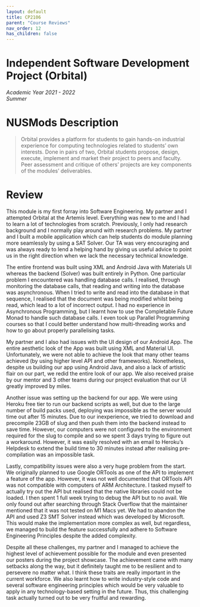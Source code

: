 ```yaml
---
layout: default
title: CP2106
parent: "Course Reviews"
nav_order: 12
has_children: false
---
```


# Independent Software Development Project (Orbital)
*Academic Year 2021 - 2022*  
*Summer*

# NUSMods Description
> Orbital provides a platform for students to gain hands-on industrial experience for computing technologies related to students’ own interests. Done in pairs of two, Orbital students propose, design, execute, implement and market their project to peers and faculty. Peer assessment and critique of others’ projects are key components of the modules’ deliverables.

# Review
This module is my first forray into Software Engineering. My partner and I attempted Orbital at the Artemis level. Everything was new to me and I had to learn a lot of technologies from scratch. Previously, I only had research background and I normally play around with research problems. My partner and I built a mobile application which can help students do module planning more seamlessly by using a SAT Solver. Our TA was very encouraging and was always ready to lend a helping hand by giving us useful advice to point us in the right direction when we lack the necessary technical knowledge.

The entire frontend was built using XML and Android Java with Materials UI whereas the backend (Solver) was built entirely in Python. One particular problem I encountered was handling database calls. I realised, through monitoring the database calls, that reading and writing into the database was asynchronous. When I tried to write and read into the database in that sequence, I realised that the document was being modified whilst being read, which lead to a lot of incorrect output. I had no experience in Asynchronous Programming, but I learnt how to use the Completable Future Monad to handle such database calls. I even took up Parallel Programming courses so that I could better understand how multi-threading works and how to go about properly parallelising tasks.

My partner and I also had issues with the UI design of our Android App. The entire aesthetic look of the App was built using XML and Material UI. Unfortunately, we were not able to achieve the look that many other teams achieved (by using higher level API and other frameworks). Nonetheless, despite us building our app using Android Java, and also a lack of artistic flair on our part, we redid the entire look of our app. We also received praise by our mentor and 3 other teams during our project evaluation that our UI greatly improved by miles.

Another issue was setting up the backend for our app. We were using Heroku free tier to run our backend scripts as well, but due to the large number of build packs used, deploying was impossible as the server would time out after 15 minutes. Due to our inexperience, we tried to download and precompile 23GB of slug and then push them into the backend instead to save time. However, our computers were not configured to the environment required for the slug to compile and so we spent 3 days trying to figure out a workaround. However, it was easily resolved with an email to Heroku’s Helpdesk to extend the build time to 30 minutes instead after realising pre-compilation was an impossible task.

Lastly, compatibility issues were also a very huge problem from the start. We originally planned to use Google ORTools as one of the API to implement a feature of the app. However, it was not well documented that ORTools API was not compatible with computers of ARM Architecture. I tasked myself to actually try out the API but realised that the native libraries could not be loaded. I then spent 1 full week trying to debug the API but to no avail. We only found out after searching through Stack Overflow that the maintainer mentioned that it was not tested on M1 Macs yet. We had to abandon the API and used Z3 SMT Solver instead which was developed by Microsoft. This would make the implementation more complex as well, but regardless, we managed to build the feature successfully and adhere to Software Engineering Principles despite the added complexity.

Despite all these challenges, my partner and I managed to achieve the highest level of achievement possible for the module and even presented our posters during the project showcase. The achievement came with many setbacks along the way, but it definitely taught me to be resilient and to persevere no matter what. I think these traits are really important in the current workforce. We also learnt how to write industry-style code and several software engineering principles which would be very valuable to apply in any technology-based setting in the future. Thus, this challenging task actually turned out to be very fruitful and rewarding.
